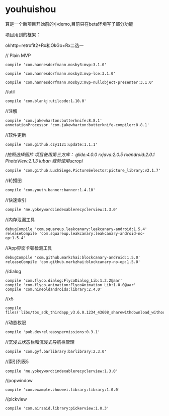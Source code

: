 # youhuishou


算是一个新项目开始前的小demo,目前只在beta环境写了部分功能



项目用到的框架：



okhttp+retrofit2+Rx和OkGo+Rx二选一



 // Plain MVP
 
    compile 'com.hannesdorfmann.mosby3:mvp:3.1.0'
    
    compile 'com.hannesdorfmann.mosby3:mvp-lce:3.1.0'
    
    compile 'com.hannesdorfmann.mosby3:mvp-nullobject-presenter:3.1.0'
    
    
 //util
 
    compile 'com.blankj:utilcode:1.10.0'
    
 //注解
 
    compile 'com.jakewharton:butterknife:8.8.1'
    annotationProcessor 'com.jakewharton:butterknife-compiler:8.8.1'
    
 //软件更新
 
    compile 'com.github.czy1121:update:1.1.1'
  /*拍照选择图片
                项目使用第三方库：
                    glide:4.0.0
                    rxjava:2.0.5
                    rxandroid:2.0.1
                    PhotoView:2.1.3
                    luban
                    裁剪使用ucrop*/
                    
    compile 'com.github.LuckSiege.PictureSelector:picture_library:v2.1.7'
    
 //轮播图
 
    compile 'com.youth.banner:banner:1.4.10'
    
 //快速索引
 
    compile 'me.yokeyword:indexablerecyclerview:1.3.0'
    

 //内存泄漏工具
 
    debugCompile 'com.squareup.leakcanary:leakcanary-android:1.5.4'
    releaseCompile 'com.squareup.leakcanary:leakcanary-android-no-op:1.5.4'

 //App界面卡顿检测工具
 
    debugCompile 'com.github.markzhai:blockcanary-android:1.5.0'
    releaseCompile 'com.github.markzhai:blockcanary-no-op:1.5.0'
//dialog

    compile 'com.flyco.dialog:FlycoDialog_Lib:1.2.2@aar'
    compile 'com.flyco.animation:FlycoAnimation_Lib:1.0.0@aar'
    compile 'com.nineoldandroids:library:2.4.0'

 //x5
 
    compile files('libs/tbs_sdk_thirdapp_v3.6.0.1234_43608_sharewithdownload_withoutGame_obfs_20180510_111111.jar')

 //动态权限
 
    compile 'pub.devrel:easypermissions:0.3.1'

 //沉浸式状态栏和沉浸式导航栏管理
 
    compile 'com.gyf.barlibrary:barlibrary:2.3.0'

 //索引列表5
 
    compile 'me.yokeyword:indexablerecyclerview:1.3.0'
    
 //popwindow
 
    compile 'com.example.zhouwei.library:library:1.0.0'

 //pickview
 
    compile 'com.airsaid.library:pickerview:1.0.3'
